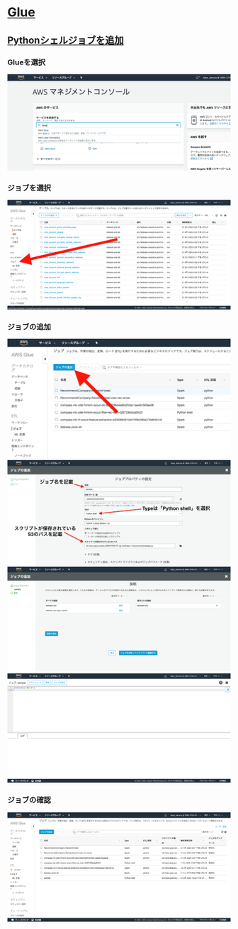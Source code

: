 # [Glue](https://docs.aws.amazon.com/ja_jp/glue/latest/dg/what-is-glue.html)
## [Pythonシェルジョブを追加](https://docs.aws.amazon.com/ja_jp/glue/latest/dg/add-job-python.html)

### Glueを選択
![](./img/Pythonシェルジョブ/Glueを選択.png)

### ジョブを選択
![](./img/Pythonシェルジョブ/ジョブを選択.png)

### ジョブの追加
![](./img/Pythonシェルジョブ/ジョブの追加.png)
![](./img/Pythonシェルジョブ/ジョブプロパティの設定①.png)
![](./img/Pythonシェルジョブ/接続.png)
![](./img/Pythonシェルジョブ/ジョブの操作.png)

### ジョブの確認
![](./img/Pythonシェルジョブ/ジョブの確認.png)